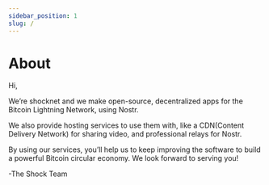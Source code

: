 ```yaml
---
sidebar_position: 1
slug: /
---
```


# About

Hi,

We’re shocknet and we make open-source, decentralized apps for the Bitcoin Lightning Network, using Nostr.

We also provide hosting services to use them with, like a CDN(Content Delivery Network) for sharing video, and professional relays for Nostr.

By using our services, you’ll help us to keep improving the software to build a powerful Bitcoin circular economy. We look forward to serving you!

-The Shock Team
